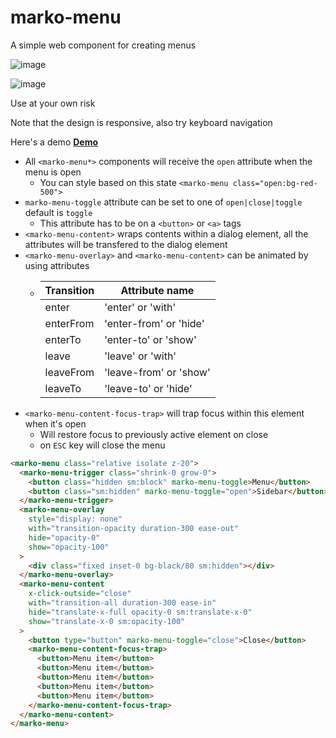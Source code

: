 # marko-menu

A simple web component for creating menus

![image](https://github.com/Neophen/x_menu/assets/6092928/15cf5f58-26f4-4f55-bfbb-fa78694f42b2)

![image](https://github.com/Neophen/x_menu/assets/6092928/3be00524-67f3-40e0-a948-f7dcdceb247e)

Use at your own risk

Note that the design is responsive, also try keyboard navigation

Here's a demo [**Demo**](https://menu.themykolas.com/)

- All `<marko-menu*>` components will receive the `open` attribute when the menu is open
  - You can style based on this state `<marko-menu class="open:bg-red-500">`
- `marko-menu-toggle` attribute can be set to one of `open|close|toggle` default is `toggle`
  - This attribute has to be on a `<button>` or `<a>` tags
- `<marko-menu-content>` wraps contents within a dialog element, all the attributes will be transfered to the dialog element
- `<marko-menu-overlay>` and `<marko-menu-content>` can be animated by using attributes
  - | Transition | Attribute name         |
    | ---------- | ---------------------- |
    | enter      | 'enter' or 'with'      |
    | enterFrom  | 'enter-from' or 'hide' |
    | enterTo    | 'enter-to' or 'show'   |
    | leave      | 'leave' or 'with'      |
    | leaveFrom  | 'leave-from' or 'show' |
    | leaveTo    | 'leave-to' or 'hide'   |
- `<marko-menu-content-focus-trap>` will trap focus within this element when it's open
  - Will restore focus to previously active element on close
  - on `ESC` key will close the menu

```html
<marko-menu class="relative isolate z-20">
  <marko-menu-trigger class="shrink-0 grow-0">
    <button class="hidden sm:block" marko-menu-toggle>Menu</button>
    <button class="sm:hidden" marko-menu-toggle="open">Sidebar</button>
  </marko-menu-trigger>
  <marko-menu-overlay
    style="display: none"
    with="transition-opacity duration-300 ease-out"
    hide="opacity-0"
    show="opacity-100"
  >
    <div class="fixed inset-0 bg-black/80 sm:hidden"></div>
  </marko-menu-overlay>
  <marko-menu-content
    x-click-outside="close"
    with="transition-all duration-300 ease-in"
    hide="translate-x-full opacity-0 sm:translate-x-0"
    show="translate-x-0 sm:opacity-100"
  >
    <button type="button" marko-menu-toggle="close">Close</button>
    <marko-menu-content-focus-trap>
      <button>Menu item</button>
      <button>Menu item</button>
      <button>Menu item</button>
      <button>Menu item</button>
      <button>Menu item</button>
    </marko-menu-content-focus-trap>
  </marko-menu-content>
</marko-menu>
```
